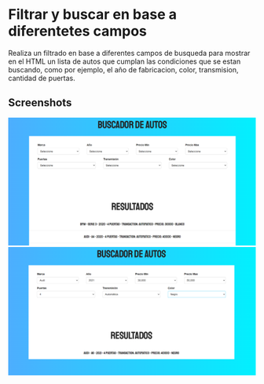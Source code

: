 # Filtrar y buscar en base a diferentetes campos 
Realiza un filtrado en base a diferentes campos de busqueda para mostrar en el HTML un lista de autos que cumplan las condiciones que se estan buscando, como por ejemplo, el año de fabricacion, color, transmision, cantidad de puertas.

## Screenshots
![](./screenshots/Screenshot%20(324).png)
![](./screenshots/Screenshot%20(325).png)
